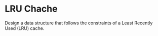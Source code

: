 # LRU Chache
Design a data structure that follows the constraints of a Least Recently Used (LRU) cache.
